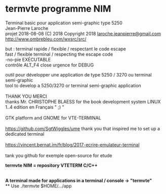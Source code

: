 # termvte programme NIM
Terminal basic pour application semi-graphic type 5250<br />
Jean-Pierre Laroche<br />
projet 2018-08-08  (C) 2018   Copyright 2018  <laroche.jeanpierre@gmail.com><br />
http://www.ombrebleu.com/wxsrc/src/

but : 	terminal rapide	/ flexible / respectant le code escape<br />
        fast / flexible terminal / respecting the escape code<br />
        -no-pie EXÉCUTABLE<br />
        contrôle ALT_F4 close urgence for DEBUG <br />

outil pour développer une application de type 5250 / 3270 ou terminal semi-graphic<br />
tool to develop a 5250/3270 or terminal semi-graphic application<br /> 
<br />
THANK YOU   MERCI<br />
thanks Mr. CHRISTOPHE BLAESS for the book development system LINUX 1..4 edition en Français " ;) " <br />
<br />
GTK platform and GNOME for VTE-TERMINAL<br />
<br />
https://github.com/SgtWiggles/ume   thank you that inspired me to set up a dedicated terminal<br />
<br />
https://vincent.bernat.im/fr/blog/2017-ecrire-emulateur-terminal<br />
<br />
tank you github for exemple open-source for etude<br />


**termvte NIM = repository VTETERM C/C++**<br /><br />

**A terminal made for applications in a terminal / console -> "termvte"**<br />
** Use ./termvte $HOME/.../app
